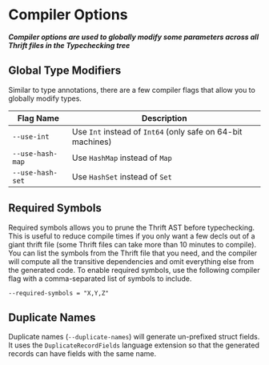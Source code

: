 # Compiler Options

***Compiler options are used to globally modify some parameters across all Thrift files in the Typechecking tree***

## Global Type Modifiers

Similar to type annotations, there are a few compiler flags that allow you to globally modify types.


| Flag Name          | Description
| ------------------ | -----------
| `--use-int`        | Use `Int` instead of `Int64` (only safe on 64-bit machines)
| `--use-hash-map`   | Use `HashMap` instead of `Map`
| `--use-hash-set`   | Use `HashSet` instead of `Set`

## Required Symbols

Required symbols allows you to prune the Thrift AST before typechecking. This is useful to reduce compile times if you only want a few decls out of a giant thrift file (some Thrift files can take more than 10 minutes to compile). You can list the symbols from the Thrift file that you need, and the compiler will compute all the transitive dependencies and omit everything else from the generated code. To enable required symbols, use the following compiler flag with a comma-separated list of symbols to include.

```
--required-symbols = "X,Y,Z"
```

## Duplicate Names

Duplicate names (`--duplicate-names`) will generate un-prefixed struct fields. It uses the `DuplicateRecordFields` language extension so that the generated records can have fields with the same name.
